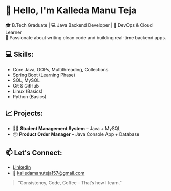 # 👋 Hello, I'm Kalleda Manu Teja

🎓 B.Tech Graduate | 💻 Java Backend Developer | 🚀 DevOps & Cloud Learner  
🌟 Passionate about writing clean code and building real-time backend apps.

## 💻 Skills:
- Core Java, OOPs, Multithreading, Collections
- Spring Boot (Learning Phase)
- SQL, MySQL
- Git & GitHub
- Linux (Basics)
- Python (Basics)

## 📈 Projects:
- 🧑‍🎓 **Student Management System** – Java + MySQL
- 📦 **Product Order Manager** – Java Console App + Database

## 📫 Let's Connect:
- [LinkedIn](https://www.linkedin.com/in/manutejakalleda/)
- 📧 [kalledamanuteja157@gmail.com](mailto:kalledamanuteja157@gmail.com)

> “Consistency, Code, Coffee – That’s how I learn.”



